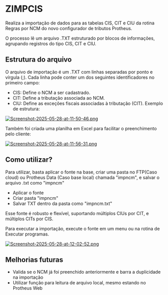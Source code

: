 
# ZIMPCIS

Realiza a importação de dados para as tabelas CIS, CIT e CIU da rotina Regras por NCM do novo configurador de tributos Protheus.

O processo lê um arquivo .TXT estruturado por blocos de informações, agrupando registros do tipo CIS, CIT e CIU. 

## Estrutura do arquivo
O arquivo de importação é um .TXT com linhas separadas por ponto e vírgula (;).
Cada linha pode conter um dos seguintes identificadores no primeiro campo:
- CIS: Define o NCM a ser cadastrado.
- CIT: Define a tributação associada ao NCM.
- CIU: Define as exceções fiscais associadas à tributação (CIT).
Exemplo de estrutura:

[![Screenshot-2025-05-28-at-11-50-46.png](https://i.postimg.cc/Jn2JDM0f/Screenshot-2025-05-28-at-11-50-46.png)](https://postimg.cc/N9RLZh1D)

Também foi criada uma planilha em Excel para facilitar o preenchimento pelo cliente:

[![Screenshot-2025-05-28-at-11-56-31.png](https://i.postimg.cc/VLq4GLft/Screenshot-2025-05-28-at-11-56-31.png)](https://postimg.cc/56twjJF9)
## Como utilizar?

Para utilizar, basta aplicar o fonte na base, criar uma pasta no FTP(Caso cloud) ou Protheus Data (Caso base local) chamada "impncm", e salvar o arquivo .txt como "impncm"

- Aplicar o fonte
- Criar pasta "impncm"
- Salvar TXT dentro da pasta como "impncm.txt"

Esse fonte é robusto e flexível, suportando múltiplos CIUs por CIT, e múltiplos CITs por CIS.

Para executar a importação, execute o fonte em um menu ou na rotina de Executar programas.

[![Screenshot-2025-05-28-at-12-02-52.png](https://i.postimg.cc/44zzZLDk/Screenshot-2025-05-28-at-12-02-52.png)](https://postimg.cc/nMhsGkV0)
## Melhorias futuras

- Valida se o NCM já foi preenchido anteriormente e barra a duplicidade na importação
- Utilizar função para leitura de arquivo local, mesmo estando no Protheus Web